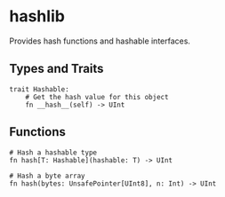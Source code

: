# hashlib

Provides hash functions and hashable interfaces.

## Types and Traits

```mojo
trait Hashable:
    # Get the hash value for this object
    fn __hash__(self) -> UInt
```

## Functions

```mojo
# Hash a hashable type
fn hash[T: Hashable](hashable: T) -> UInt

# Hash a byte array
fn hash(bytes: UnsafePointer[UInt8], n: Int) -> UInt
```